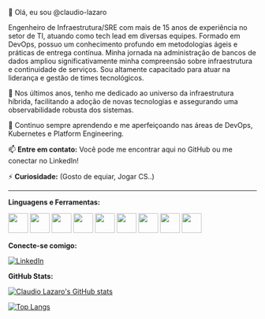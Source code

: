 👋 Olá, eu sou @claudio-lazaro

Engenheiro de Infraestrutura/SRE com mais de 15 anos de experiência no setor de TI, atuando como tech lead em diversas equipes. Formado em DevOps, possuo um conhecimento profundo em metodologias ágeis e práticas de entrega contínua. Minha jornada na administração de bancos de dados ampliou significativamente minha compreensão sobre infraestrutura e continuidade de serviços. Sou altamente capacitado para atuar na liderança e gestão de times tecnológicos.

🚀 Nos últimos anos, tenho me dedicado ao universo da infraestrutura híbrida, facilitando a adoção de novas tecnologias e assegurando uma observabilidade robusta dos sistemas.

🌱  Continuo sempre aprendendo e me aperfeiçoando nas áreas de DevOps, Kubernetes e Platform Engineering.

📫 **Entre em contato:** Você pode me encontrar aqui no GitHub ou me conectar no LinkedIn!

⚡ **Curiosidade:**  (Gosto de equiar, Jogar CS..)

---

**Linguagens e Ferramentas:**

<div align="left"> 
  <img src="https://cdn.jsdelivr.net/gh/devicons/devicon/icons/kubernetes/kubernetes-plain.svg" width="40" height="40"/>
  <img src="https://cdn.jsdelivr.net/gh/devicons/devicon/icons/docker/docker-original.svg" width="40" height="40"/>
  <img src="https://cdn.jsdelivr.net/gh/devicons/devicon/icons/terraform/terraform-original.svg" width="40" height="40"/>
  <img src="https://cdn.jsdelivr.net/gh/devicons/devicon/icons/ansible/ansible-original.svg" width="40" height="40"/>
  <img src="https://cdn.jsdelivr.net/gh/devicons/devicon/icons/python/python-original.svg" width="40" height="40"/>
  <img src="https://cdn.jsdelivr.net/gh/devicons/devicon@latest/icons/amazonwebservices/amazonwebservices-original-wordmark.svg" width="40" height="40"/>
  <img src="https://cdn.jsdelivr.net/gh/devicons/devicon/icons/azure/azure-original.svg" width="40" height="40"/>
  <img src="https://cdn.jsdelivr.net/gh/devicons/devicon/icons/oracle/oracle-original.svg" width="40" height="40"/> 
  <img src="https://cdn.jsdelivr.net/gh/devicons/devicon/icons/grafana/grafana-original.svg" width="40" height="40"/>
</div>

**Conecte-se comigo:**

[![LinkedIn](https://img.shields.io/badge/LinkedIn-ClaudioLazaro-blue?style=flat-square&logo=linkedin)](https://www.linkedin.com/in/claudiolazarosantos/)


**GitHub Stats:**

[![Claudio Lazaro's GitHub stats](https://github-readme-stats.vercel.app/api?username=claudio-lazaro&show_icons=true&theme=radical)](https://github.com/anuraghazra/github-readme-stats)

[![Top Langs](https://github-readme-stats.vercel.app/api/top-langs/?username=claudio-lazaro&layout=compact&theme=radical)](https://github.com/anuraghazra/github-readme-stats)
